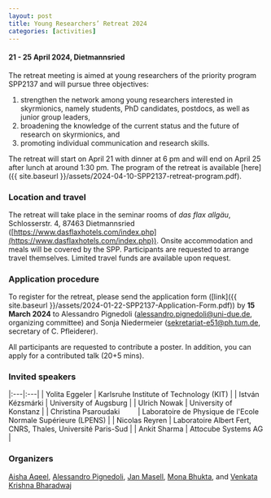 ```yaml
---
layout: post
title: Young Researchers’ Retreat 2024
categories: [activities]
---
```


#### 21 - 25 April 2024, Dietmannsried

The retreat meeting is aimed at young researchers of the priority program SPP2137 and will pursue three objectives:
<ol>
<li> strengthen the network among young researchers interested in skyrmionics, namely students, PhD candidates, postdocs, as well as junior group leaders, </li>
<li> broadening the knowledge of the current status and the future of research on skyrmionics, and </li>
<li> promoting individual communication and research skills. </li>
</ol>

The retreat will start on April 21 with dinner at 6 pm and will end on April 25 after lunch at around 1:30 pm. The program of the retreat is available [here]({{ site.baseurl }}/assets/2024-04-10-SPP2137-retreat-program.pdf).

### Location and travel  
The retreat will take place in the seminar rooms of *das flax allgäu*, Schlosserstr. 4, 87463 Dietmannsried ([https://www.dasflaxhotels.com/index.php](https://www.dasflaxhotels.com/index.php)). Onsite accommodation and meals will be covered by the SPP. Participants are requested to arrange travel themselves. Limited travel funds are available upon request. 
 
### Application procedure 
To register for the retreat, please send the application form ([link]({{ site.baseurl }}/assets/2024-01-22-SPP2137-Application-Form.pdf)) by **15 March 2024** to Alessandro Pignedoli ([alessandro.pignedoli@uni-due.de](mailto:alessandro.pignedoli@uni-due.de), organizing committee) and Sonja Niedermeier ([sekretariat-e51@ph.tum.de](mailto:sekretariat-e51@ph.tum.de), secretary of C. Pfleiderer). 

All participants are requested to contribute a poster. In addition, you can apply for a contributed talk (20+5 mins).

### Invited speakers

|:---|:---|
| Yolita Eggeler | Karlsruhe Institute of Technology (KIT) |
| István Kézsmárki | University of Augsburg |
| Ulrich Nowak | University of Konstanz |
| Christina Psaroudaki &nbsp; &nbsp; &nbsp; &nbsp; | Laboratoire de Physique de l'Ecole Normale Supérieure (LPENS) |
| Nicolas Reyren | Laboratoire Albert Fert, CNRS, Thales, Université Paris-Sud |
| Ankit Sharma | Attocube Systems AG |

### Organizers
[Aisha Aqeel](https://www.uni-augsburg.de/de/campusleben/neuigkeiten/2024/02/05/emmy-noether-nachwuchsgruppe-fur-dr-aisha-aqeel/), [Alessandro Pignedoli](https://www.uni-due.de/physik/twist/alessandro_pignedoli.php), [Jan Masell](https://sites.google.com/view/janmasell/main), [Mona Bhukta](https://www.klaeui-lab.physik.uni-mainz.de/people/), and [Venkata Krishna Bharadwaj](https://www.sinova-group.physik.uni-mainz.de/team/venkata-krishna-bharadwaj/)